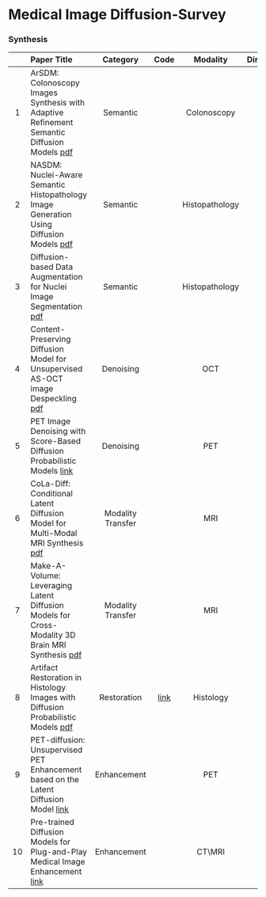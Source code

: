 # Medical Image Diffusion-Survey


### Synthesis
| | Paper Title | Category | Code | Modality | Dimension |
| :--: | :--------- | :-----: | :-----: | :-----: | :-----: |
| 1 |ArSDM: Colonoscopy Images Synthesis with Adaptive Refinement Semantic Diffusion Models [pdf](https://arxiv.org/pdf/2309.01111.pdf) | Semantic |  | Colonoscopy | 2D |
| 2 |NASDM: Nuclei-Aware Semantic Histopathology Image Generation Using Diffusion Models [pdf](https://arxiv.org/pdf/2303.11477.pdf) | Semantic |  | Histopathology | 2D |
| 3 |Diffusion-based Data Augmentation for Nuclei Image Segmentation [pdf](https://arxiv.org/pdf/2310.14197.pdf) | Semantic |  | Histopathology | 2D |
| 4 |Content-Preserving Diffusion Model for Unsupervised AS-OCT image Despeckling [pdf](https://arxiv.org/pdf/2306.17717.pdf) | Denoising |  | OCT | 3D |
| 5 |PET Image Denoising with Score-Based Diffusion Probabilistic Models [link](https://link.springer.com/chapter/10.1007/978-3-031-43907-0_26) | Denoising |  | PET | 3D |
| 6 |CoLa-Diff: Conditional Latent Diffusion Model for Multi-Modal MRI Synthesis [pdf](https://arxiv.org/pdf/2303.14081.pdf) | Modality Transfer |  | MRI | 3D |
| 7 |Make-A-Volume: Leveraging Latent Diffusion Models for Cross-Modality 3D Brain MRI Synthesis [pdf](https://arxiv.org/pdf/2307.10094.pdf) | Modality Transfer |  | MRI | 3D |
| 8 |Artifact Restoration in Histology Images with Diffusion Probabilistic Models [pdf](https://arxiv.org/pdf/2307.14262.pdf) | Restoration | [link](https://github.com/zhenqi-he/ArtiFusion) | Histology | 2D |
| 9 |PET-diffusion: Unsupervised PET Enhancement based on the Latent Diffusion Model [link](https://link.springer.com/chapter/10.1007/978-3-031-43907-0_1) | Enhancement |  | PET | 3D |
| 10 |Pre-trained Diffusion Models for Plug-and-Play Medical Image Enhancement [link](https://link.springer.com/chapter/10.1007/978-3-031-43898-1_1) | Enhancement |  | CT\MRI | 3D |
